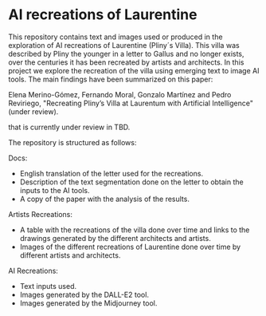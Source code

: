 # AI recreations of Laurentine 

This repository contains text and images used or produced in the exploration of AI recreations of Laurentine (Pliny´s Villa). 
This villa was described by Pliny the younger in a letter to Gallus and no longer exists, over the centuries it has been recreated by artists and architects. In this project we explore the recreation of the villa using emerging text to image AI tools. The main findings have been summarized on this paper:

Elena Merino-Gómez, Fernando Moral, Gonzalo Martínez and Pedro Reviriego, "Recreating Pliny’s Villa at Laurentum with Artificial Intelligence" (under review). 

that is currently under review in TBD.

The repository is structured as follows:

Docs:

- English translation of the letter used for the recreations.
- Description of the text segmentation done on the letter to obtain the inputs to the AI tools.
- A copy of the paper with the analysis of the results. 

Artists Recreations:

- A table with the recreations of the villa done over time and links to the drawings generated by the different architects and artists.  
- Images of the different recreations of Laurentine done over time by different artists and architects.

AI Recreations:

- Text inputs used.
- Images generated by the DALL-E2 tool.
- Images generated by the Midjourney tool.





